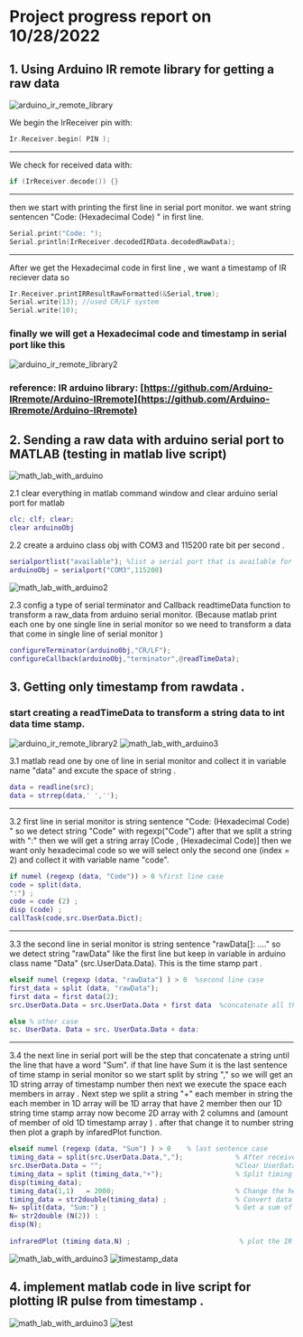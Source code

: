 # Project progress report on 10/28/2022

## 1. Using Arduino IR remote library for getting a raw data 

![arduino_ir_remote_library](/IR_remote_MQTT_MATLAB/images/week1/only_code_arduino.png)

We begin the IrReceiver pin with:
```c
Ir.Receiver.begin( PIN );
```

---

We check for received data with: 
```c
if (IrReceiver.decode()) {}
```

---

then we start with printing the first line in serial port monitor. we want string sentencen "Code: (Hexadecimal Code) " in first line.
```c
Serial.print("Code: ");
Serial.println(IrReceiver.decodedIRData.decodedRawData);
```

---

After we get the Hexadecimal code in first line , we want a timestamp of IR reciever data so
```c
Ir.Receiver.printIRResultRawFormatted(&Serial,true);
Serial.write(13); //used CR/LF system
Serial.write(10);
```
### finally we will get a Hexadecimal code and timestamp in serial port like this 

![arduino_ir_remote_library2](/IR_remote_MQTT_MATLAB/images/week1/TIMESTAMP.png)

### reference: IR arduino library: [https://github.com/Arduino-IRremote/Arduino-IRremote](https://github.com/Arduino-IRremote/Arduino-IRremote)


## 2. Sending a raw data with arduino serial port to MATLAB  (testing in matlab live script)

![math_lab_with_arduino](/IR_remote_MQTT_MATLAB/images/week1/setup_matlab_arduino.png)

2.1 clear everything in matlab command window and clear arduino serial port for matlab
```Matlab
clc; clf; clear;
clear arduinoObj 
```
2.2 create a arduino class obj with COM3 and 115200 rate bit per second .
```Matlab
serialportlist("available"); %list a serial port that is available for us is COM3 .
arduinoObj = serialport("COM3",115200) 
```

![math_lab_with_arduino2](/IR_remote_MQTT_MATLAB/images/week1/arduino_with_matlab_2.png)

2.3 config a type of serial terminator and Callback readtimeData function to transform a raw_data from arduino serial monitor. 
    (Because matlab print each one by one single line in serial monitor so we need to transform a data that come in single line of serial monitor )
```Matlab
configureTerminator(arduino0bj,"CR/LF");
configureCallback(arduinoObj,"terminator",@readTimeData);
```

## 3. Getting only timestamp from rawdata . 

### start creating a readTimeData to transform a string data to int data time stamp.

![arduino_ir_remote_library2](/IR_remote_MQTT_MATLAB/images/week1/TIMESTAMP.png)
![math_lab_with_arduino3](/IR_remote_MQTT_MATLAB/images/week1/readtime1.png)

3.1 matlab read one by one of line in serial monitor and collect it in variable name "data" and excute the space of string .
```Matlab
data = readline(src);
data = strrep(data,' ','');
```

---

3.2 first line in serial monitor is string sentence "Code: (Hexadecimal Code) " so we detect string "Code" with regexp("Code") after that we split a string with ":" then we will get a string array [Code , (Hexadecimal Code)] then we want only hexadecimal code so we will select only the second one (index = 2) and collect it with variable name "code".
```Matlab
if numel (regexp (data, "Code")) > 0 %first line case
code = split(data,
":") ;
code = code (2) ;
disp (code) ;
callTask(code,src.UserData.Dict);
```

---

3.3 the second line in serial monitor is string sentence "rawData[]: ...." so we detect string "rawData" like the first line but keep in variable in arduino class name "Data" (src.UserData.Data). This is the time stamp part .
```Matlab
elseif numel (regexp (data, "rawData") ) > 0  %second line case
first_data = split (data, "rawData");
first data = first data(2);
src.UserData.Data = src.UserData.Data + first data  %concatenate all the data.
```
```Matlab
else % other case
sc. UserData. Data = src. UserData.Data + data:
```

---

3.4 the next line in serial port will be the step that concatenate a string until the line that have a word "Sum". if that line have Sum it is the last sentence of time stamp in serial monitor so we start split by string "," so we will get an 1D string array of timestamp number then next we execute the space each members in array . Next step we split a string "+" each member in string the each member in 1D array will be 1D array that have 2 member then our 1D string time stamp array now become 2D array with 2 columns and (amount of member of old 1D timestamp array ) . after that change it to number string then plot a graph by infaredPlot function. 
```Matlab
elseif numel (regexp (data, "Sum") ) > 0    % last sentence case
timing_data = split(src.UserData.Data,",");             % After received all of the timing data, split them into array.
src.UserData.Data = "";                                 %Clear UserData for receive the next data.
timing_data = split (timing_data,"+");                  % Split timing data agian and its become 2D array.
disp(timing_data);
timing_data(1,1)   = 2000;                              % Change the header of IR signal to be a fixed time.
timing_data = str2double(timing_data) ;                 % Convert data type from string to double (int).
N= split(data, "Sum:") ;                                % Get a sum of timing stamp
N= str2double (N(2)) :
disp(N);
                                                        
infraredPlot (timing data,N) ;                           % plot the IR signal graph
```

![math_lab_with_arduino3](/IR_remote_MQTT_MATLAB/images/week1/readtime2.png)
![timestamp_data](/IR_remote_MQTT_MATLAB/images/week1/matlab_arduino_ir_signal-1.png)

## 4. implement matlab code in live script for plotting IR pulse from timestamp .
![math_lab_with_arduino3](/IR_remote_MQTT_MATLAB/images/week1/implement_graph_v1.png)
![test](/IR_remote_MQTT_MATLAB/images/week1/matlab_arduino_ir_signal-3.jpg)
